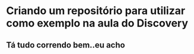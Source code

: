 # Criando um repositório para utilizar como exemplo na aula do Discovery
## Tá tudo correndo bem..eu acho
